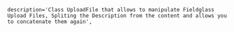     description='Class UploadFile that allows to manipulate Fieldglass Upload Files, Spliting the Description from the content and allows you to concatenate them again',
